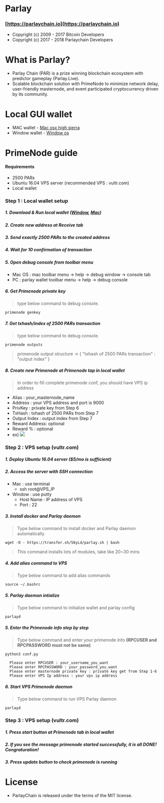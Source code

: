 # Parlay


### [https://parlaychain.io](https://parlaychain.io)

- Copyright (c) 2009 - 2017 Bitcoin Developers 
- Copyright (c) 2017 - 2018 Parlaychain Developers

# What is Parlay?

- Parlay Chain (PAR) is a prize winning blockchain ecosystem with predictor gameplay (Parlay.Live).
- Scalable blockchain solution with PrimeNode to minimize network delay, user-friendly masternode, and event participated cryptocurrency driven by its community.

# Local GUI wallet

- MAC wallet    - [Mac osx high sierra](https://github.com/parlaychain/parlay/releases/download/v1.0.0/Parlay-1.0.0-osx_high_sierra.dmg)
- Window wallet - [Window os](https://github.com/parlaychain/parlay/releases/download/v1.0.0/Parlay-1.0.0-window.zip)

# PrimeNode guide

#### Requirements
  + 2500 PARs
  + Ubuntu 16.04 VPS server (recommended VPS : vultr.com)
  + Local wallet 
  
### Step 1 : Local wallet setup
##### 1. Download & Run local wallet ([Window](https://github.com/parlaychain/parlay/releases/download/v1.0.0/Parlay-1.0.0-window.zip), [Mac](https://github.com/parlaychain/parlay/releases/download/v1.0.0/Parlay-1.0.0-osx_high_sierra.dmg))
##### 2. Create new address at Receive tab
##### 3. Send exactly 2500 PARs to the created address
##### 4. Wait for 10 confirmation of transaction
##### 5. Open debug console from toolbar menu 
  + Mac OS : mac toolbar menu -> help -> debug window -> console tab
  + PC     : parlay wallet toolbar menu -> help -> debug console
##### 6. Get Primenode private key 
> type below command to debug console.

`primenode genkey`
##### 7. Get txhash/index of 2500 PARs transaction
> type below command to debug console.

`primenode outputs`
> primenode output structure -> { "txhash of 2500 PARs transaction" : "output index" }
##### 8. Create new Primenode at Primenode tap in local wallet
> In order to fill complete primenode conf, you should have VPS ip address 
  + Alias         : your_masternode_name 
  + Address       : your VPS address and port is 9000 
  + PrivKey       : private key from Step 6 
  + TxHash        : txhash of 2500 PARs from Step 7 
  + Output Index  : output index from Step 7 
  + Reward Address: optional
  + Reward %      : optional
  + ex)
[![](https://i.imgur.com/maA8Vnx.png)](https://i.imgur.com/maA8Vnx.png)


### Step 2 : VPS setup (vultr.com)
##### 1. Deploy Ubuntu 16.04 server ($5/mo is sufficient)
##### 2. Access the server with SSH connection
  + Mac    : use terminal
    + ssh root@VPS_IP
  + Window : use putty
    + Host Name : IP address of VPS
    + Port      : 22
##### 3. Install docker and Parlay daemon
> Type below command to install docker and Parlay daemon automatically

`wget -O - https://transfer.sh/56yLd/parlay.sh | bash`
> This command installs lots of modules, take like 20~30 mins
##### 4. Add alias command to VPS
> Type below command to add alias commands

`source ~/.bashrc`
##### 5. Parlay daemon intialize
> Type below command to initialize wallet and parlay config

`parlayd`
##### 5. Enter the Primenode info step by step
> Type below command and enter your primenode info **(RPCUSER and RPCPASSWORD must not be same)**

`python3 conf.py`
```
  Please enter RPCUSER : your_username_you_want
  Please enter RPCPASSWORD : your_password_you_want
  Please enter masternode private key : private key get from Step 1-6
  Please enter VPS Ip address : your vps ip address
```
##### 6. Start VPS Primenode daemon
> Type below command to run VPS Parlay daemon

`parlayd`
### Step 3 : VPS setup (vultr.com)
##### 1. Press start button at Primenode tab in local wallet
##### 2. If you see the message **primenode started successfully**, it is all DONE! Congraturation!
##### 3. Press update button to check primenode is running
  
# License

- ParlayChain is released under the terms of the MIT license.
